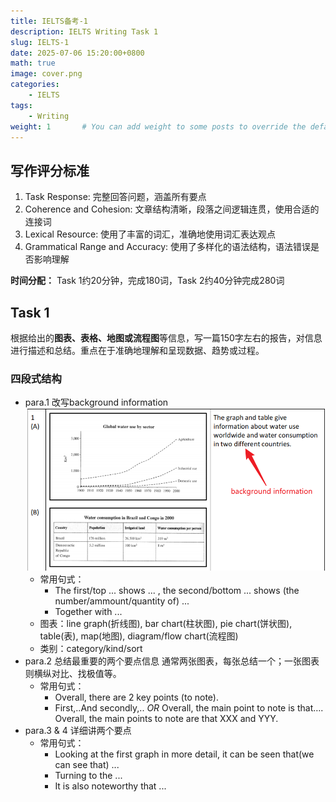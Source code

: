 ```yaml
---
title: IELTS备考-1
description: IELTS Writing Task 1
slug: IELTS-1
date: 2025-07-06 15:20:00+0800
math: true
image: cover.png
categories:
    - IELTS
tags:
    - Writing
weight: 1       # You can add weight to some posts to override the default sorting (date descending)
---
```


## 写作评分标准

1. Task Response: 完整回答问题，涵盖所有要点
2. Coherence and Cohesion: 文章结构清晰，段落之间逻辑连贯，使用合适的连接词
3. Lexical Resource: 使用了丰富的词汇，准确地使用词汇表达观点
4. Grammatical Range and Accuracy: 使用了多样化的语法结构，语法错误是否影响理解

**时间分配：** Task 1约20分钟，完成180词，Task 2约40分钟完成280词

## Task 1

根据给出的**图表、表格、地图或流程图**等信息，写一篇150字左右的报告，对信息进行描述和总结。重点在于准确地理解和呈现数据、趋势或过程。

### 四段式结构

- para.1 改写background information
  ![改写](image1.png)
  - 常用句式：
    - The first/top ... shows ... , the second/bottom ... shows (the number/ammount/quantity of) ... 
    - Together with ... 
  - 图表：line graph(折线图), bar chart(柱状图), pie chart(饼状图), table(表), map(地图), diagram/flow chart(流程图)
  - 类别：category/kind/sort
- para.2 总结最重要的两个要点信息
  通常两张图表，每张总结一个；一张图表则横纵对比、找极值等。  
  - 常用句式：
    - Overall, there are 2 key points (to note).  
    - First,..And secondly,.. *OR* Overall, the main point to note is that…. Overall, the main points to note are that XXX and YYY.
- para.3 & 4 详细讲两个要点
  - 常用句式：
    - Looking at the first graph in more detail, it can be seen that(we can see that) ...  
    - Turning to the ...  
    - It is also noteworthy that ...